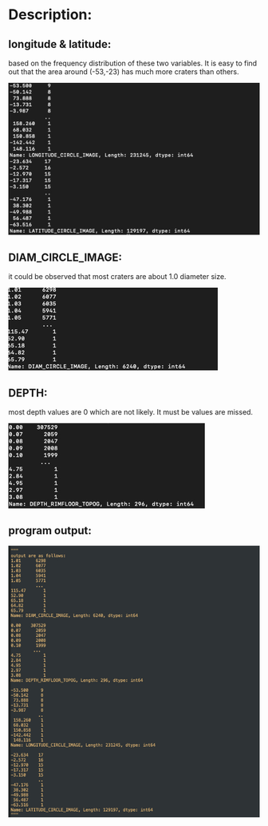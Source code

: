 # Description:

## longitude & latitude: 

based on the frequency distribution of these two variables. It is easy to find out that the area around (-53,-23) has much more craters than others.

![image-20200501214258989](https://github.com/twodogs-wang/coursera_data_management-viualize/blob/master/week2/figure/Xnip2020-05-01_21-39-30.jpg)

## DIAM_CIRCLE_IMAGE:

it could be observed that most craters are about 1.0 diameter size.

![Xnip2020-05-01_21-40-02.jpg](https://github.com/twodogs-wang/coursera_data_management-viualize/blob/master/week2/figure/Xnip2020-05-01_21-40-02.jpg)

## DEPTH:

most depth values are 0 which are not likely. It must be values are missed.

![Xnip2020-05-01_21-41-02.jpg](https://github.com/twodogs-wang/coursera_data_management-viualize/blob/master/week2/figure/Xnip2020-05-01_21-41-02.jpg)

## program output:

![Xnip2020-05-01_21-47-18.jpg](https://github.com/twodogs-wang/coursera_data_management-viualize/blob/master/week2/figure/Xnip2020-05-01_21-47-18.jpg)